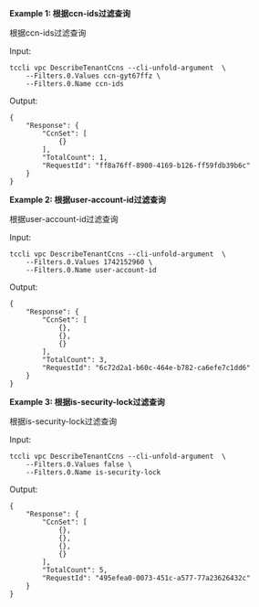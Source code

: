**Example 1: 根据ccn-ids过滤查询**

根据ccn-ids过滤查询

Input: 

```
tccli vpc DescribeTenantCcns --cli-unfold-argument  \
    --Filters.0.Values ccn-gyt67ffz \
    --Filters.0.Name ccn-ids
```

Output: 
```
{
    "Response": {
        "CcnSet": [
            {}
        ],
        "TotalCount": 1,
        "RequestId": "ff8a76ff-8900-4169-b126-ff59fdb39b6c"
    }
}
```

**Example 2: 根据user-account-id过滤查询**

根据user-account-id过滤查询

Input: 

```
tccli vpc DescribeTenantCcns --cli-unfold-argument  \
    --Filters.0.Values 1742152960 \
    --Filters.0.Name user-account-id
```

Output: 
```
{
    "Response": {
        "CcnSet": [
            {},
            {},
            {}
        ],
        "TotalCount": 3,
        "RequestId": "6c72d2a1-b60c-464e-b782-ca6efe7c1dd6"
    }
}
```

**Example 3: 根据is-security-lock过滤查询**

根据is-security-lock过滤查询

Input: 

```
tccli vpc DescribeTenantCcns --cli-unfold-argument  \
    --Filters.0.Values false \
    --Filters.0.Name is-security-lock
```

Output: 
```
{
    "Response": {
        "CcnSet": [
            {},
            {},
            {},
            {}
        ],
        "TotalCount": 5,
        "RequestId": "495efea0-0073-451c-a577-77a23626432c"
    }
}
```

